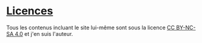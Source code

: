 # [Licences](https://www.antoinesweeney.com/)
Tous les contenus incluant le site lui-même sont sous la licence <a href="https://creativecommons.org/licenses/by-nc-sa/4.0/deed.fr" target="_blank">CC BY-NC-SA 4.0</a> et j'en suis l'auteur. 
